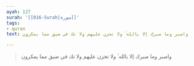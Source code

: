 ```yaml
---
ayah: 127
surah: '[[016-Surah|سورة]]'
tags:
- quran
text: واصبر وما صبرك إلا بالله ۚ ولا تحزن عليهم ولا تك في ضيق مما يمكرون

---
```

> واصبر وما صبرك إلا بالله ۚ ولا تحزن عليهم ولا تك في ضيق مما يمكرون

